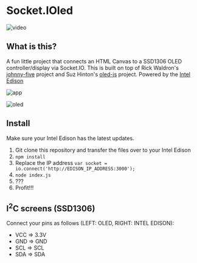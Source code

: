 Socket.IOled
========================

![video](https://raw.githubusercontent.com/wiki/w4ilun/socket.ioled/images/video.gif)

## What is this?

A fun little project that connects an HTML Canvas to a SSD1306 OLED controller/display via Socket.IO. This is built on top of Rick Waldron's [johnny-five](https://github.com/rwaldron/johnny-five) project and Suz Hinton's [oled-js](https://github.com/noopkat/oled-js) project. Powered by the [Intel Edison](http://www.intel.com/content/www/us/en/do-it-yourself/edison.html)

![app](https://raw.githubusercontent.com/wiki/w4ilun/socket.ioled/images/app.JPG)

![oled](https://raw.githubusercontent.com/wiki/w4ilun/socket.ioled/images/oled.JPG)

## Install 

Make sure your Intel Edison has the latest updates.

1. Git clone this repository and transfer the files over to your Intel Edison
2. `npm install`
3. Replace the IP address `var socket = io.connect('http://EDISON_IP_ADDRESS:3000');`
4. `node index.js`
5. ???
6. Profit!!!

## I<sup>2</sup>C screens (SSD1306)
Connect your pins as follows (LEFT: OLED, RIGHT: INTEL EDISON):

+ VCC => 3.3V
+ GND => GND
+ SCL => SCL
+ SDA => SDA